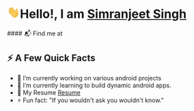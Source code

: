 <h1> <img src="https://raw.githubusercontent.com/ABSphreak/ABSphreak/master/gifs/Hi.gif" width="30px">Hello!, I am <a href="https://github.com/SimranjeetSingh5/SimranjeetSingh5">Simranjeet Singh</a></h1>
</h1>
#### 📬 Find me at



## ⚡️ A Few Quick Facts

- 🔭 I’m currently working on various android projects
- 🌱 I’m currently learning to build dynamic android apps.
- 📝 My Resume [Resume](https://drive.google.com/file/d/18zczo9VgdycrMUHgfaKSIOXwqcDEc8OB/view?usp=sharing)
- ⚡ Fun fact: "If you wouldn't ask you wouldn't know."
<!--
**SimranjeetSingh5/SimranjeetSingh5** is a ✨ _special_ ✨ repository because its `README.md` (this file) appears on your GitHub profile.
